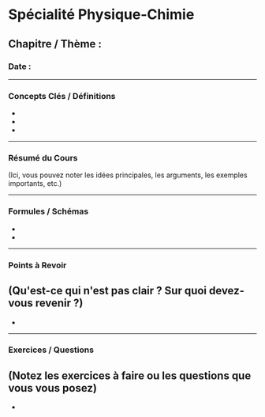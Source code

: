 # Spécialité Physique-Chimie

## Chapitre / Thème : 

### Date : 

---

### Concepts Clés / Définitions
- 
- 
- 

---

### Résumé du Cours
(Ici, vous pouvez noter les idées principales, les arguments, les exemples importants, etc.)

---

### Formules / Schémas
- 
- 

---

### Points à Revoir
(Qu'est-ce qui n'est pas clair ? Sur quoi devez-vous revenir ?)
- 
- 

---

### Exercices / Questions
(Notez les exercices à faire ou les questions que vous vous posez)
- 
- 
